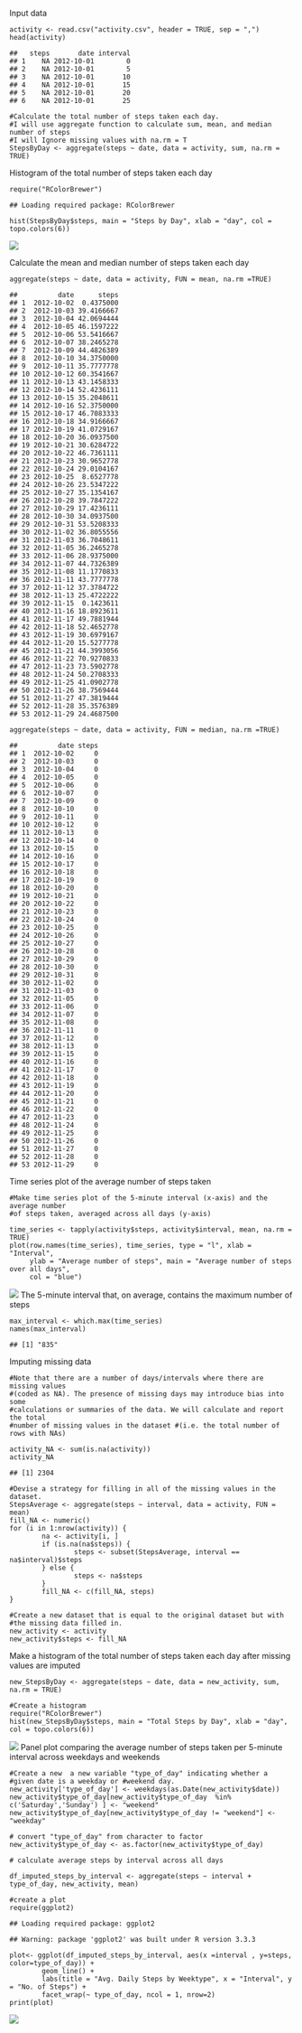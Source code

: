 Input data

    activity <- read.csv("activity.csv", header = TRUE, sep = ",")
    head(activity)

    ##   steps       date interval
    ## 1    NA 2012-10-01        0
    ## 2    NA 2012-10-01        5
    ## 3    NA 2012-10-01       10
    ## 4    NA 2012-10-01       15
    ## 5    NA 2012-10-01       20
    ## 6    NA 2012-10-01       25

    #Calculate the total number of steps taken each day.
    #I will use aggregate function to calculate sum, mean, and median number of steps
    #I will Ignore missing values with na.rm = T
    StepsByDay <- aggregate(steps ~ date, data = activity, sum, na.rm = TRUE)

Histogram of the total number of steps taken each day

    require("RColorBrewer")

    ## Loading required package: RColorBrewer

    hist(StepsByDay$steps, main = "Steps by Day", xlab = "day", col = topo.colors(6)) 

![](Wek_2_Assignment_files/figure-markdown_strict/unnamed-chunk-3-1.png)

Calculate the mean and median number of steps taken each day

    aggregate(steps ~ date, data = activity, FUN = mean, na.rm =TRUE)

    ##          date      steps
    ## 1  2012-10-02  0.4375000
    ## 2  2012-10-03 39.4166667
    ## 3  2012-10-04 42.0694444
    ## 4  2012-10-05 46.1597222
    ## 5  2012-10-06 53.5416667
    ## 6  2012-10-07 38.2465278
    ## 7  2012-10-09 44.4826389
    ## 8  2012-10-10 34.3750000
    ## 9  2012-10-11 35.7777778
    ## 10 2012-10-12 60.3541667
    ## 11 2012-10-13 43.1458333
    ## 12 2012-10-14 52.4236111
    ## 13 2012-10-15 35.2048611
    ## 14 2012-10-16 52.3750000
    ## 15 2012-10-17 46.7083333
    ## 16 2012-10-18 34.9166667
    ## 17 2012-10-19 41.0729167
    ## 18 2012-10-20 36.0937500
    ## 19 2012-10-21 30.6284722
    ## 20 2012-10-22 46.7361111
    ## 21 2012-10-23 30.9652778
    ## 22 2012-10-24 29.0104167
    ## 23 2012-10-25  8.6527778
    ## 24 2012-10-26 23.5347222
    ## 25 2012-10-27 35.1354167
    ## 26 2012-10-28 39.7847222
    ## 27 2012-10-29 17.4236111
    ## 28 2012-10-30 34.0937500
    ## 29 2012-10-31 53.5208333
    ## 30 2012-11-02 36.8055556
    ## 31 2012-11-03 36.7048611
    ## 32 2012-11-05 36.2465278
    ## 33 2012-11-06 28.9375000
    ## 34 2012-11-07 44.7326389
    ## 35 2012-11-08 11.1770833
    ## 36 2012-11-11 43.7777778
    ## 37 2012-11-12 37.3784722
    ## 38 2012-11-13 25.4722222
    ## 39 2012-11-15  0.1423611
    ## 40 2012-11-16 18.8923611
    ## 41 2012-11-17 49.7881944
    ## 42 2012-11-18 52.4652778
    ## 43 2012-11-19 30.6979167
    ## 44 2012-11-20 15.5277778
    ## 45 2012-11-21 44.3993056
    ## 46 2012-11-22 70.9270833
    ## 47 2012-11-23 73.5902778
    ## 48 2012-11-24 50.2708333
    ## 49 2012-11-25 41.0902778
    ## 50 2012-11-26 38.7569444
    ## 51 2012-11-27 47.3819444
    ## 52 2012-11-28 35.3576389
    ## 53 2012-11-29 24.4687500

    aggregate(steps ~ date, data = activity, FUN = median, na.rm =TRUE)

    ##          date steps
    ## 1  2012-10-02     0
    ## 2  2012-10-03     0
    ## 3  2012-10-04     0
    ## 4  2012-10-05     0
    ## 5  2012-10-06     0
    ## 6  2012-10-07     0
    ## 7  2012-10-09     0
    ## 8  2012-10-10     0
    ## 9  2012-10-11     0
    ## 10 2012-10-12     0
    ## 11 2012-10-13     0
    ## 12 2012-10-14     0
    ## 13 2012-10-15     0
    ## 14 2012-10-16     0
    ## 15 2012-10-17     0
    ## 16 2012-10-18     0
    ## 17 2012-10-19     0
    ## 18 2012-10-20     0
    ## 19 2012-10-21     0
    ## 20 2012-10-22     0
    ## 21 2012-10-23     0
    ## 22 2012-10-24     0
    ## 23 2012-10-25     0
    ## 24 2012-10-26     0
    ## 25 2012-10-27     0
    ## 26 2012-10-28     0
    ## 27 2012-10-29     0
    ## 28 2012-10-30     0
    ## 29 2012-10-31     0
    ## 30 2012-11-02     0
    ## 31 2012-11-03     0
    ## 32 2012-11-05     0
    ## 33 2012-11-06     0
    ## 34 2012-11-07     0
    ## 35 2012-11-08     0
    ## 36 2012-11-11     0
    ## 37 2012-11-12     0
    ## 38 2012-11-13     0
    ## 39 2012-11-15     0
    ## 40 2012-11-16     0
    ## 41 2012-11-17     0
    ## 42 2012-11-18     0
    ## 43 2012-11-19     0
    ## 44 2012-11-20     0
    ## 45 2012-11-21     0
    ## 46 2012-11-22     0
    ## 47 2012-11-23     0
    ## 48 2012-11-24     0
    ## 49 2012-11-25     0
    ## 50 2012-11-26     0
    ## 51 2012-11-27     0
    ## 52 2012-11-28     0
    ## 53 2012-11-29     0

Time series plot of the average number of steps taken

    #Make time series plot of the 5-minute interval (x-axis) and the average number
    #of steps taken, averaged across all days (y-axis)

    time_series <- tapply(activity$steps, activity$interval, mean, na.rm = TRUE)
    plot(row.names(time_series), time_series, type = "l", xlab = "Interval", 
         ylab = "Average number of steps", main = "Average number of steps over all days",
         col = "blue")

![](Wek_2_Assignment_files/figure-markdown_strict/unnamed-chunk-5-1.png)
The 5-minute interval that, on average, contains the maximum number of
steps

    max_interval <- which.max(time_series)
    names(max_interval)

    ## [1] "835"

Imputing missing data

    #Note that there are a number of days/intervals where there are missing values
    #(coded as NA). The presence of missing days may introduce bias into some 
    #calculations or summaries of the data. We will calculate and report the total
    #number of missing values in the dataset #(i.e. the total number of rows with NAs)

    activity_NA <- sum(is.na(activity))
    activity_NA

    ## [1] 2304

    #Devise a strategy for filling in all of the missing values in the dataset.
    StepsAverage <- aggregate(steps ~ interval, data = activity, FUN = mean)
    fill_NA <- numeric()
    for (i in 1:nrow(activity)) {
            na <- activity[i, ]
            if (is.na(na$steps)) {
                    steps <- subset(StepsAverage, interval == na$interval)$steps
            } else {
                    steps <- na$steps
            }
            fill_NA <- c(fill_NA, steps)
    }

    #Create a new dataset that is equal to the original dataset but with 
    #the missing data filled in.
    new_activity <- activity
    new_activity$steps <- fill_NA

Make a histogram of the total number of steps taken each day after
missing values are imputed

    new_StepsByDay <- aggregate(steps ~ date, data = new_activity, sum, na.rm = TRUE)

    #Create a histogram
    require("RColorBrewer")
    hist(new_StepsByDay$steps, main = "Total Steps by Day", xlab = "day", col = topo.colors(6))

![](Wek_2_Assignment_files/figure-markdown_strict/unnamed-chunk-8-1.png)
Panel plot comparing the average number of steps taken per 5-minute
interval across weekdays and weekends

    #Create a new  a new variable "type_of_day" indicating whether a 
    #given date is a weekday or #weekend day.
    new_activity['type_of_day'] <- weekdays(as.Date(new_activity$date))
    new_activity$type_of_day[new_activity$type_of_day  %in% c('Saturday','Sunday') ] <- "weekend"
    new_activity$type_of_day[new_activity$type_of_day != "weekend"] <- "weekday"

    # convert "type_of_day" from character to factor
    new_activity$type_of_day <- as.factor(new_activity$type_of_day)

    # calculate average steps by interval across all days

    df_imputed_steps_by_interval <- aggregate(steps ~ interval + type_of_day, new_activity, mean)

    #create a plot
    require(ggplot2)

    ## Loading required package: ggplot2

    ## Warning: package 'ggplot2' was built under R version 3.3.3

    plot<- ggplot(df_imputed_steps_by_interval, aes(x =interval , y=steps, color=type_of_day)) +
            geom_line() +
            labs(title = "Avg. Daily Steps by Weektype", x = "Interval", y = "No. of Steps") +
            facet_wrap(~ type_of_day, ncol = 1, nrow=2)
    print(plot)

![](Wek_2_Assignment_files/figure-markdown_strict/unnamed-chunk-9-1.png)
